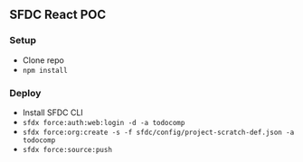 ## SFDC React POC

### Setup
* Clone repo
* `npm install`

### Deploy
* Install SFDC CLI
* `sfdx force:auth:web:login -d -a todocomp`
* `sfdx force:org:create -s -f sfdc/config/project-scratch-def.json -a todocomp`
* `sfdx force:source:push`